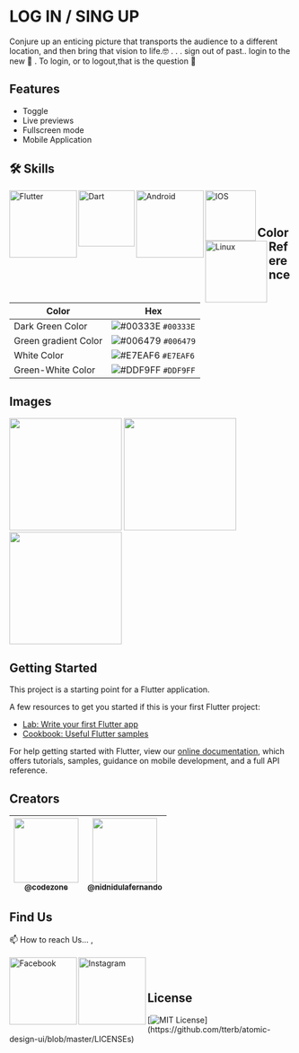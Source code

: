 # LOG IN / SING UP

Conjure up an enticing picture that transports the audience to a different location, and then bring that vision to life.🤓
. . . sign out of past.. login to the new 🚪 .
To login, or to logout,that is the question 🤔

## Features

- Toggle
- Live previews
- Fullscreen mode
- Mobile Application

## 🛠 Skills

<img align="left" alt="Flutter" width="120px" src="https://img.shields.io/badge/Flutter-02569B?style=for-the-badge&logo=flutter&logoColor=white" />
<img align="left" alt="Dart" width="100px" src="https://img.shields.io/badge/Dart-0175C2?style=for-the-badge&logo=dart&logoColor=white" />
<img align="left" alt="Android" width="120px" src="https://img.shields.io/badge/Android-3DDC84?style=for-the-badge&logo=android&logoColor=white" />
<img align="left" alt="IOS" width="90px" src="https://img.shields.io/badge/iOS-000000?style=for-the-badge&logo=ios&logoColor=white" />
<img align="left" alt="Linux" width="110px" src="https://img.shields.io/badge/Linux-FCC624?style=for-the-badge&logo=linux&logoColor=black" />

</br>
</br>

## Color Reference

| Color                | Hex                                                                    |
| -------------------- | ---------------------------------------------------------------------- |
| Dark Green Color     | ![#00333E](https://via.placeholder.com/15/00333E/00333E.png) `#00333E` |
| Green gradient Color | ![#006479](https://via.placeholder.com/15/006479/006479.png) `#006479` |
| White Color          | ![#E7EAF6](https://via.placeholder.com/15/E7EAF6/E7EAF6.png) `#E7EAF6` |
| Green-White Color    | ![#DDF9FF](https://via.placeholder.com/15/DDF9FF/DDF9FF.png) `#DDF9FF` |

## Images

<img width="200px" src="https://github.com/CodeZoneTech/DBroCode/blob/main/Design%2010/IMG/img1.png">
<img width="200px" src="https://github.com/CodeZoneTech/DBroCode/blob/main/Design%2010/IMG/img2.png">
<img width="200px" src="https://github.com/CodeZoneTech/DBroCode/blob/main/Design%2010/IMG/img3.png">

## Getting Started

This project is a starting point for a Flutter application.

A few resources to get you started if this is your first Flutter project:

- [Lab: Write your first Flutter app](https://flutter.dev/docs/get-started/codelab)
- [Cookbook: Useful Flutter samples](https://flutter.dev/docs/cookbook)

For help getting started with Flutter, view our
[online documentation](https://flutter.dev/docs), which offers tutorials,
samples, guidance on mobile development, and a full API reference.

## Creators

| [<img src="https://github.com/CodeZoneTech.png?size=250" width="115"><br><sub>@codezone</sub>](https://github.com/CodeZoneTech) | [<img  src="https://github.com/nidnidulafernando.png?size=115" width="115"><br><sub>@nidnidulafernando</sub>](https://github.com/nidnidulafernando) |
| :-----------------------------------------------------------------------------------------------------------------------------: | :-------------------------------------------------------------------------------------------------------------------------------------------------: |

## Find Us

📫 How to reach Us... , </br></br>
<a href="https://www.facebook.com/CodeZone-107084475018756/">
<img align="left" alt="Facebook" width="120px" src="https://img.shields.io/badge/Facebook-1877F2?style=for-the-badge&logo=facebook&logoColor=white" />
</a>
<a href="https://www.instagram.com/d_bro_code/">
<img align="left" alt="Instagram" width="120px" src="https://img.shields.io/badge/Instagram-E4405F?style=for-the-badge&logo=instagram&logoColor=white" />
</a>

</br>

## License

[![MIT License](https://img.shields.io/apm/l/atomic-design-ui.svg?)](https://github.com/tterb/atomic-design-ui/blob/master/LICENSEs)
